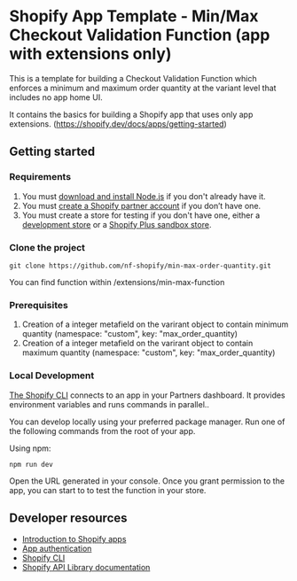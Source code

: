 # Shopify App Template - Min/Max Checkout Validation Function (app with extensions only)

This is a template for building a Checkout Validation Function which enforces a minimum and maximum order quantity at the variant level that includes no app home UI.

It contains the basics for building a Shopify app that uses only app extensions. (https://shopify.dev/docs/apps/getting-started)

## Getting started

### Requirements

1. You must [download and install Node.js](https://nodejs.org/en/download/) if you don't already have it.
1. You must [create a Shopify partner account](https://partners.shopify.com/signup) if you don’t have one.
1. You must create a store for testing if you don't have one, either a [development store](https://help.shopify.com/en/partners/dashboard/development-stores#create-a-development-store) or a [Shopify Plus sandbox store](https://help.shopify.com/en/partners/dashboard/managing-stores/plus-sandbox-store).

### Clone the project
```
git clone https://github.com/nf-shopify/min-max-order-quantity.git
```

You can find function within /extensions/min-max-function

### Prerequisites

1. Creation of a integer metafield on the varirant object to contain minimum quantity
(namespace: "custom", key: "max_order_quantity)
1. Creation of a integer metafield on the varirant object to contain maximum quantity
(namespace: "custom", key: "max_order_quantity)

### Local Development

[The Shopify CLI](https://shopify.dev/docs/apps/tools/cli) connects to an app in your Partners dashboard. It provides environment variables and runs commands in parallel..

You can develop locally using your preferred package manager. Run one of the following commands from the root of your app.

Using npm:

```shell
npm run dev
```

Open the URL generated in your console. Once you grant permission to the app, you can start to to test the function in your store.


## Developer resources

- [Introduction to Shopify apps](https://shopify.dev/docs/apps/getting-started)
- [App authentication](https://shopify.dev/docs/apps/auth)
- [Shopify CLI](https://shopify.dev/docs/apps/tools/cli)
- [Shopify API Library documentation](https://github.com/Shopify/shopify-api-js#readme)


